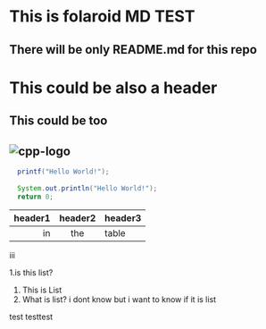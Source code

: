 
# This is folaroid MD TEST

## There will be only README.md for this repo

This could be also a header
===

This could be too
---------

![cpp-logo](https://user-images.githubusercontent.com/48283895/199665714-e6dd1d42-2224-4856-a7e9-4fbef9ada5c6.png)
-------

```java
  printf("Hello World!");
  
  System.out.println("Hello World!");
  return 0;
```

|header1|  header2| header3   |
-:| :----: |:--
in | the | table


iii

1.is this list?

1. This is List
1. What is list?
  i dont know
  but i want to know
  if it is list
  
test testtest
 
